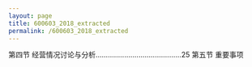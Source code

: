```yaml
---
layout: page
title: 600603_2018_extracted
permalink: /600603_2018_extracted
---
```


第四节
经营情况讨论与分析..........................................25
第五节
重要事项